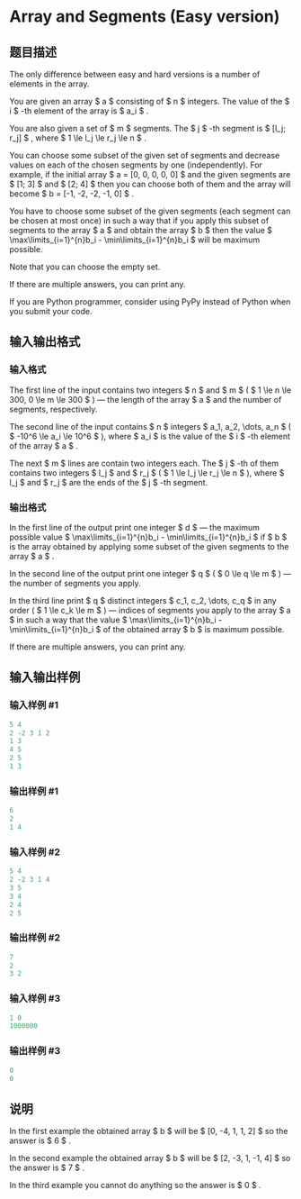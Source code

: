 # Array and Segments (Easy version)

## 题目描述

The only difference between easy and hard versions is a number of elements in the array.

You are given an array $ a $ consisting of $ n $ integers. The value of the $ i $ -th element of the array is $ a_i $ .

You are also given a set of $ m $ segments. The $ j $ -th segment is $ [l_j; r_j] $ , where $ 1 \le l_j \le r_j \le n $ .

You can choose some subset of the given set of segments and decrease values on each of the chosen segments by one (independently). For example, if the initial array $ a = [0, 0, 0, 0, 0] $ and the given segments are $ [1; 3] $ and $ [2; 4] $ then you can choose both of them and the array will become $ b = [-1, -2, -2, -1, 0] $ .

You have to choose some subset of the given segments (each segment can be chosen at most once) in such a way that if you apply this subset of segments to the array $ a $ and obtain the array $ b $ then the value $ \max\limits_{i=1}^{n}b_i - \min\limits_{i=1}^{n}b_i $ will be maximum possible.

Note that you can choose the empty set.

If there are multiple answers, you can print any.

If you are Python programmer, consider using PyPy instead of Python when you submit your code.

## 输入输出格式

### 输入格式

The first line of the input contains two integers $ n $ and $ m $ ( $ 1 \le n \le 300, 0 \le m \le 300 $ ) — the length of the array $ a $ and the number of segments, respectively.

The second line of the input contains $ n $ integers $ a_1, a_2, \dots, a_n $ ( $ -10^6 \le a_i \le 10^6 $ ), where $ a_i $ is the value of the $ i $ -th element of the array $ a $ .

The next $ m $ lines are contain two integers each. The $ j $ -th of them contains two integers $ l_j $ and $ r_j $ ( $ 1 \le l_j \le r_j \le n $ ), where $ l_j $ and $ r_j $ are the ends of the $ j $ -th segment.

### 输出格式

In the first line of the output print one integer $ d $ — the maximum possible value $ \max\limits_{i=1}^{n}b_i - \min\limits_{i=1}^{n}b_i $ if $ b $ is the array obtained by applying some subset of the given segments to the array $ a $ .

In the second line of the output print one integer $ q $ ( $ 0 \le q \le m $ ) — the number of segments you apply.

In the third line print $ q $ distinct integers $ c_1, c_2, \dots, c_q $ in any order ( $ 1 \le c_k \le m $ ) — indices of segments you apply to the array $ a $ in such a way that the value $ \max\limits_{i=1}^{n}b_i - \min\limits_{i=1}^{n}b_i $ of the obtained array $ b $ is maximum possible.

If there are multiple answers, you can print any.

## 输入输出样例

### 输入样例 #1

```cpp
5 4
2 -2 3 1 2
1 3
4 5
2 5
1 3

```
### 输出样例 #1

```cpp
6
2
1 4 

```
### 输入样例 #2

```cpp
5 4
2 -2 3 1 4
3 5
3 4
2 4
2 5

```
### 输出样例 #2

```cpp
7
2
3 2 

```
### 输入样例 #3

```cpp
1 0
1000000

```
### 输出样例 #3

```cpp
0
0

```
## 说明

In the first example the obtained array $ b $ will be $ [0, -4, 1, 1, 2] $ so the answer is $ 6 $ .

In the second example the obtained array $ b $ will be $ [2, -3, 1, -1, 4] $ so the answer is $ 7 $ .

In the third example you cannot do anything so the answer is $ 0 $ .

